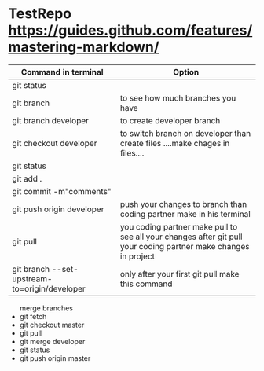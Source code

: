 # TestRepo https://guides.github.com/features/mastering-markdown/

Command in terminal     |    Option
------------------------|---------------------------------
git status|
git branch |to see how much branches you have
git branch developer| to create developer branch
git checkout developer | to switch branch on developer than create files ....make chages in files....
git status |
git add . |
git commit -m"comments" |
git push origin developer | push your changes to branch than coding partner make in his terminal
git pull | you coding partner make pull to see all your changes after git pull your coding partner make changes in project 
git branch --set-upstream-to=origin/developer | only after your first git pull make this command
<ul>merge branches 

<li>git fetch</li>
<li>git checkout master</li>
<li>git pull</li>
<li>git merge developer</li>
<li>git status</li>
<li>git push origin master</li>
</ul>
